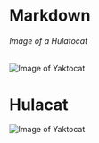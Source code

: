 # Markdown 

###### Image of a Hulatocat
![Image of Yaktocat](https://octodex.github.com/images/yaktocat.png)


# Hulacat
![Image of Yaktocat](https://octodex.github.com/hulatocat/)
